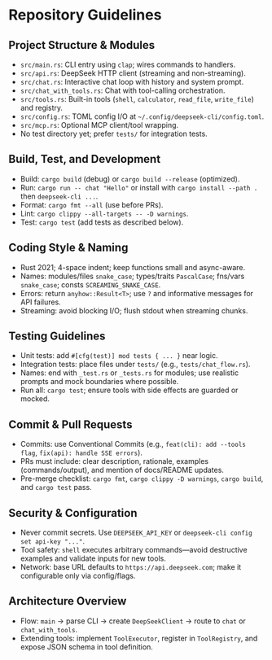 # Repository Guidelines

## Project Structure & Modules
- `src/main.rs`: CLI entry using `clap`; wires commands to handlers.
- `src/api.rs`: DeepSeek HTTP client (streaming and non-streaming).
- `src/chat.rs`: Interactive chat loop with history and system prompt.
- `src/chat_with_tools.rs`: Chat with tool-calling orchestration.
- `src/tools.rs`: Built-in tools (`shell`, `calculator`, `read_file`, `write_file`) and registry.
- `src/config.rs`: TOML config I/O at `~/.config/deepseek-cli/config.toml`.
- `src/mcp.rs`: Optional MCP client/tool wrapping.
- No test directory yet; prefer `tests/` for integration tests.

## Build, Test, and Development
- Build: `cargo build` (debug) or `cargo build --release` (optimized).
- Run: `cargo run -- chat "Hello"` or install with `cargo install --path .` then `deepseek-cli ...`.
- Format: `cargo fmt --all` (use before PRs).
- Lint: `cargo clippy --all-targets -- -D warnings`.
- Test: `cargo test` (add tests as described below).

## Coding Style & Naming
- Rust 2021; 4-space indent; keep functions small and async-aware.
- Names: modules/files `snake_case`; types/traits `PascalCase`; fns/vars `snake_case`; consts `SCREAMING_SNAKE_CASE`.
- Errors: return `anyhow::Result<T>`; use `?` and informative messages for API failures.
- Streaming: avoid blocking I/O; flush stdout when streaming chunks.

## Testing Guidelines
- Unit tests: add `#[cfg(test)] mod tests { ... }` near logic.
- Integration tests: place files under `tests/` (e.g., `tests/chat_flow.rs`).
- Names: end with `_test.rs` or `_tests.rs` for modules; use realistic prompts and mock boundaries where possible.
- Run all: `cargo test`; ensure tools with side effects are guarded or mocked.

## Commit & Pull Requests
- Commits: use Conventional Commits (e.g., `feat(cli): add --tools flag`, `fix(api): handle SSE errors`).
- PRs must include: clear description, rationale, examples (commands/output), and mention of docs/README updates.
- Pre-merge checklist: `cargo fmt`, `cargo clippy -D warnings`, `cargo build`, and `cargo test` pass.

## Security & Configuration
- Never commit secrets. Use `DEEPSEEK_API_KEY` or `deepseek-cli config set api-key "..."`.
- Tool safety: `shell` executes arbitrary commands—avoid destructive examples and validate inputs for new tools.
- Network: base URL defaults to `https://api.deepseek.com`; make it configurable only via config/flags.

## Architecture Overview
- Flow: `main` → parse CLI → create `DeepSeekClient` → route to `chat` or `chat_with_tools`.
- Extending tools: implement `ToolExecutor`, register in `ToolRegistry`, and expose JSON schema in tool definition.

